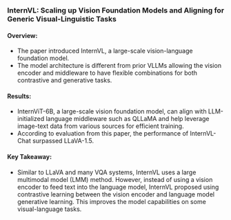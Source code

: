 ### InternVL: Scaling up Vision Foundation Models and Aligning for Generic Visual-Linguistic Tasks

#### Overview:

- The paper introduced InternVL, a large-scale vision-language foundation model. 
- The model architecture is different from prior VLLMs allowing the vision encoder and middleware to have flexible combinations for both contrastive and generative tasks.

#### Results:

- InternViT-6B, a large-scale vision foundation model, can align with LLM-initialized language middleware such as QLLaMA and help leverage image-text data from various sources for efficient training. 
- According to evaluation from this paper, the performance of InternVL-Chat surpassed LLaVA-1.5.

#### Key Takeaway:

- Similar to LLaVA and many VQA systems, InternVL uses a large multimodal model (LMM) method. However, instead of using a vision encoder to feed text into the language model, InternVL proposed using contrastive learning between the vision encoder and language model generative learning. This improves the model capabilities on some visual-language tasks.



